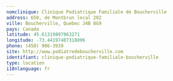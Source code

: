 ```yaml
---
nomclinique: Clinique Podiatrique Familiale de Boucherville
address: 650, de Montbrun local 202
ville: Boucherville, Quebec J4B 8G9
pays: Canada
latitude: 45.61319897963271
longitude: -73.44197407318896
phone: (450) 906-3939
site: http://www.podiatredeboucherville.com
identifiant: clinique-podiatrique-familiale-boucherville
type: location
i18nlanguage: fr
---
```

